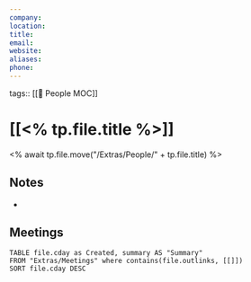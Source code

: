 ```yaml
---
company: 
location: 
title: 
email: 
website: 
aliases: 
phone:
---
```

tags:: [[👥 People MOC]]

# [[<% tp.file.title %>]]
<% await tp.file.move("/Extras/People/" + tp.file.title) %>

## Notes
- 

## Meetings
```dataview
TABLE file.cday as Created, summary AS "Summary"
FROM "Extras/Meetings" where contains(file.outlinks, [[]])
SORT file.cday DESC
```